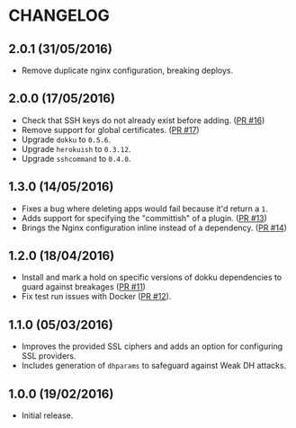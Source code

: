 # CHANGELOG

## 2.0.1 (31/05/2016)

* Remove duplicate nginx configuration, breaking deploys.

## 2.0.0 (17/05/2016)

* Check that SSH keys do not already exist before adding. ([PR #16][])
* Remove support for global certificates. ([PR #17][])
* Upgrade `dokku` to `0.5.6`.
* Upgrade `herokuish` to `0.3.12`.
* Upgrade `sshcommand` to `0.4.0`.

[PR #16]: https://github.com/nickcharlton/dokku-cookbook/pull/16
[PR #17]: https://github.com/nickcharlton/dokku-cookbook/pull/17

## 1.3.0 (14/05/2016)

* Fixes a bug where deleting apps would fail because it'd return a `1`.
* Adds support for specifying the "committish" of a plugin. ([PR #13][])
* Brings the Nginx configuration inline instead of a dependency. ([PR #14][])

[PR #13]: https://github.com/nickcharlton/dokku-cookbook/pull/13
[PR #14]: https://github.com/nickcharlton/dokku-cookbook/pull/14

## 1.2.0 (18/04/2016)

* Install and mark a hold on specific versions of dokku dependencies to guard
  against breakages ([PR #11][])
* Fix test run issues with Docker ([PR #12][]).

[PR #11]: https://github.com/nickcharlton/dokku-cookbook/pull/11
[PR #12]: https://github.com/nickcharlton/dokku-cookbook/pull/12

## 1.1.0 (05/03/2016)

* Improves the provided SSL ciphers and adds an option for configuring SSL
  providers.
* Includes generation of `dhparams` to safeguard against Weak DH attacks.

## 1.0.0 (19/02/2016)

* Initial release.
